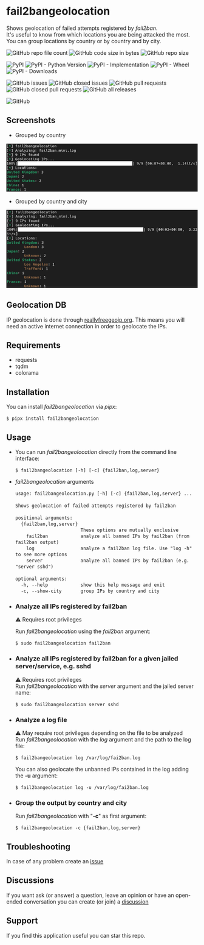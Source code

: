 # fail2bangeolocation

Shows geolocation of failed attempts registered by *fail2ban*.  
It's useful to know from which locations you are being attacked the most.  
You can group locations by country or by country and by city.  

![GitHub repo file count](https://img.shields.io/github/directory-file-count/rubenhortas/fail2bangeolocation)
![GitHub code size in bytes](https://img.shields.io/github/languages/code-size/rubenhortas/fail2bangeolocation)
![GitHub repo size](https://img.shields.io/github/repo-size/rubenhortas/fail2bangeolocation)

![PyPI](https://img.shields.io/pypi/v/fail2bangeolocation?&logo=pypi&logoColor=yellow)
![PyPI - Python Version](https://img.shields.io/pypi/pyversions/fail2bangeolocation?logo=python&logoColor=yellow)
![PyPI - Implementation](https://img.shields.io/pypi/implementation/fail2bangeolocation?logo=python&logoColor=yellow)
![PyPI - Wheel](https://img.shields.io/pypi/wheel/fail2bangeolocation?logo=pypi&logoColor=yellow)
![PyPI - Downloads](https://img.shields.io/pypi/dm/fail2bangeolocation?&logo=pypi&logoColor=yellow)

![GitHub issues](https://img.shields.io/github/issues-raw/rubenhortas/fail2bangeolocation?logo=github)
![GitHub closed issues](https://img.shields.io/github/issues-closed-raw/rubenhortas/fail2bangeolocation?logo=github)
![GitHub pull requests](https://img.shields.io/github/issues-pr-raw/rubenhortas/fail2bangeolocation?&logo=github)
![GitHub closed pull requests](https://img.shields.io/github/issues-pr-closed-raw/rubenhortas/fail2bangeolocation?logo=github)
![GitHub all releases](https://img.shields.io/github/downloads/rubenhortas/fail2bangeolocation/total?logo=github)

![GitHub](https://img.shields.io/github/license/rubenhortas/fail2bangeolocation)

## Screenshots

* Grouped by country
<img src="https://github.com/rubenhortas/fail2bangeolocation/blob/main/screenshots/screenshot_grouped_by_country.png" alt="Output grouped by country" width="600">

* Grouped by country and city
<img src="https://github.com/rubenhortas/fail2bangeolocation/blob/main/screenshots/screenshot_grouped_by_country_and_city.png" alt="Output grouped by country and city" width="600">

## Geolocation DB

IP geolocation is done through [reallyfreegeoip.org](https://reallyfreegeoip.org). 
This means you will need an active internet connection in order to geolocate the IPs.

## Requirements

* requests
* tqdm
* colorama

## Installation 

You can install *fail2bangeolocation* via *pipx*:

```shell
$ pipx install fail2bangeolocation
```
## Usage

* You can run *fail2bangeolocation* directly from the command line interface:

  ```shell
  $ fail2bangeolocation [-h] [-c] {fail2ban,log,server}
  ```

* *fail2bangeolocation* arguments

  ```shell
  usage: fail2bangeolocation.py [-h] [-c] {fail2ban,log,server} ...
  
  Shows geolocation of failed attempts registered by fail2ban
  
  positional arguments:
    {fail2ban,log,server}
                          These options are mutually exclusive
      fail2ban            analyze all banned IPs by fail2ban (from fail2ban output)
      log                 analyze a fail2ban log file. Use "log -h" to see more options
      server              analyze all banned IPs by fail2ban (e.g. "server sshd")
  
  optional arguments:
    -h, --help            show this help message and exit
    -c, --show-city       group IPs by country and city 
  ```

* ### Analyze all IPs registered by fail2ban 

  :warning: Requires root privileges  

  Run *fail2bangeolocation* using the *fail2ban* argument:

  ```shell
  $ sudo fail2bangeolocation fail2ban
  ```

* ### Analyze all IPs registered by fail2ban for a given jailed server/service, e.g. sshd 

  :warning: Requires root privileges  
  Run *fail2bangeolocation* with the *server* argument and the jailed server name:

  ```shell
  $ sudo fail2bangeolocation server sshd
  ```

* ### Analyze a log file
  :warning: May require root privileges depending on the file to be analyzed  
  Run *fail2bangeolocation* with the *log* argument and the path to the log file:

  ```shell
  $ fail2bangeolocation log /var/log/fai2ban.log
  ```

  You can also geolocate the unbanned IPs contained in the log adding the **-u** argument:

  ```shell
  $ fail2bangeolocation log -u /var/log/fai2ban.log
  ```
  
* ### Group the output by country and city
  Run *fail2bangeolocation* with "**-c**" as first argument:

  ```shell
  $ fail2bangeolocation -c {fail2ban,log,server}
  ```
  
## Troubleshooting

In case of any problem create an [issue](https://github.com/rubenhortas/fail2bangeolocation/issues/new)

## Discussions
If you want ask (or answer) a question, leave an opinion or have an open-ended conversation you can create (or join) a [discussion](https://github.com/rubenhortas/fail2bangeolocation/discussions/new)

## Support

If you find this application useful you can star this repo.
